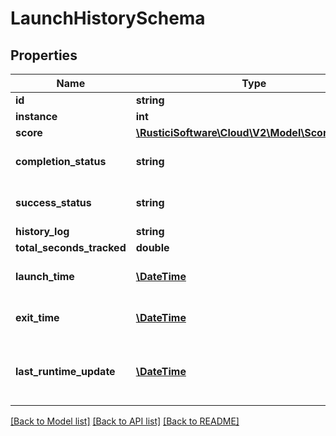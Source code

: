 # LaunchHistorySchema

## Properties
Name | Type | Description | Notes
------------ | ------------- | ------------- | -------------
**id** | **string** |  | [optional] 
**instance** | **int** |  | [optional] 
**score** | [**\RusticiSoftware\Cloud\V2\Model\ScoreSchema**](ScoreSchema.md) |  | [optional] 
**completion_status** | **string** |  | [optional] [default to 'UNKNOWN']
**success_status** | **string** |  | [optional] [default to 'UNKNOWN']
**history_log** | **string** |  | [optional] 
**total_seconds_tracked** | **double** |  | [optional] 
**launch_time** | [**\DateTime**](\DateTime.md) | The time of the launch in UTC | [optional] 
**exit_time** | [**\DateTime**](\DateTime.md) | The time of the exit in UTC | [optional] 
**last_runtime_update** | [**\DateTime**](\DateTime.md) | The time of the last runtime update in UTC | [optional] 

[[Back to Model list]](../README.md#documentation-for-models) [[Back to API list]](../README.md#documentation-for-api-endpoints) [[Back to README]](../README.md)


